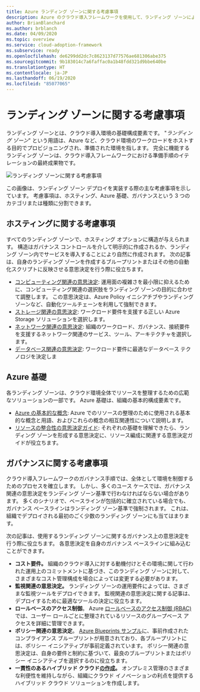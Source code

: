 ```yaml
---
title: Azure ランディング ゾーンに関する考慮事項
description: Azure のクラウド導入フレームワークを使用して、ランディング ゾーンによってクラウド導入環境の基礎構成要素が提供されるしくみについて学びます。
author: BrianBlanchard
ms.author: brblanch
ms.date: 04/09/2020
ms.topic: overview
ms.service: cloud-adoption-framework
ms.subservice: ready
ms.openlocfilehash: de6299dd2dc7c8623137d77576ae681306abe375
ms.sourcegitcommit: 9b183014c7a6faffac0a1b48fdd321d9bbe640be
ms.translationtype: HT
ms.contentlocale: ja-JP
ms.lasthandoff: 06/19/2020
ms.locfileid: "85077065"
---
```

# <a name="landing-zone-considerations"></a>ランディング ゾーンに関する考慮事項

ランディング ゾーンとは、クラウド導入環境の基礎構成要素です。 "_ランディング ゾーン_" という用語は、Azure など、クラウド環境のワークロードをホストする目的でプロビジョニングされ、準備された環境を指します。 完全に機能するランディング ゾーンは、クラウド導入フレームワークにおける準備手順のイテレーションの最終成果物です。

![ランディング ゾーンに関する考慮事項](../../_images/ready/landing-zone-considerations.png)

この画像は、ランディング ゾーン デプロイを実装する際の主な考慮事項を示しています。 考慮事項は、ホスティング、Azure 基礎、ガバナンスという 3 つのカテゴリまたは種類に分割できます。

## <a name="hosting-considerations"></a>ホスティングに関する考慮事項

すべてのランディング ゾーンで、ホスティング オプションに構造が与えられます。 構造はガバナンス コントロールを介して明示的に作成されるか、ランディング ゾーン内でサービスを導入することにより自然に作成されます。 次の記事は、自身のランディング ゾーンを作成するブループリントまたはその他の自動化スクリプトに反映させる意思決定を行う際に役立ちます。

- [コンピューティング関連の意思決定](./compute-options.md): 運用面の複雑さを最小限に抑えるために、コンピューティング関連の選択肢をランディング ゾーンの目的に合わせて調整します。 この意思決定は、Azure Policy イニシアチブやランディング ゾーンなど、自動化ツールチェーンを利用して強制できます。
- [ストレージ関連の意思決定](./storage-options.md): ワークロード要件を支援する正しい Azure Storage ソリューションを選択します。
- [ネットワーク関連の意思決定](./networking-options.md): 組織のワークロード、ガバナンス、接続要件を支援するネットワーク関連のサービス、ツール、アーキテクチャを選択します。
- [データベース関連の意思決定](./data-options.md): ワークロード要件に最適なデータベース テクノロジを決定しま

## <a name="azure-fundamentals"></a>Azure 基礎

各ランディング ゾーンは、クラウド環境全体でリソースを整理するための広範なソリューションの一部です。 Azure 基礎は、組織の基本的構成要素です。

- [Azure の基本的な概念](./fundamental-concepts.md): Azure でのリソースの整理のために使用される基本的な概念と用語、およびこれらの概念の相互関連性について説明します。
- [リソースの整合性の意思決定ガイド](../../decision-guides/resource-consistency/index.md): それぞれの基礎を理解できたら、ランディング ゾーンを形成する意思決定に、リソース編成に関連する意思決定ガイドが役立ちます。

## <a name="governance-considerations"></a>ガバナンスに関する考慮事項

クラウド導入フレームワークのガバナンス手順では、全体として環境を制御するためのプロセスを確立します。 しかし、多くのユース ケースでは、ガバナンス関連の意思決定をランディング ゾーン基準で行わなければならない場合があります。 多くのシナリオで、ベースラインが包括的に確立されている場合でも、ガバナンス ベースラインはランディング ゾーン基準で強制されます。 これは、組織でデプロイされる最初のごく少数のランディング ゾーンにも当てはまります。

次の記事は、使用するランディング ゾーンに関するガバナンス上の意思決定を行う際に役立ちます。 各意思決定を自身のガバナンス ベースラインに組み込むことができます。

- **コスト要件。** 組織のクラウド導入に対する動機付けとその環境に関して行われた運用上のコミットメントに基づき、このランディング ゾーンに対して、さまざまなコスト管理構成を場合によっては変更する必要があります。
- **監視関連の意思決定。** ランディング ゾーンの運用要件によっては、さまざまな監視ツールをデプロイできます。 監視関連の意思決定に関する記事は、デプロイするために最適なツールの決定に役立ちます。
- **ロールベースのアクセス制御**。 Azure [ロールベースのアクセス制御 (RBAC)](../considerations/roles.md) では、ユーザー ロールごとに整理されているリソースのグループベース アクセスを詳細に管理できます。
- **ポリシー関連の意思決定**。 [Azure Blueprints サンプル](https://docs.microsoft.com/azure/governance/blueprints/samples)に、事前作成されたコンプライアンス ブループリントが用意されており、各ブループリントには、ポリシー イニシアティブが事前定義されています。 ポリシー関連の意思決定は、自身の要件と制約に基づいて、最良のブループリントまたはポリシー イニシアティブを選択するのに役立ちます。
- **一貫性のあるハイブリッド クラウド[の作成](./hybrid-consistency.md)。** オンプレミス管理のさまざまな利便性を維持しながら、組織にクラウド イノベーションの利点を提供するハイブリッド クラウド ソリューションを作成します。
